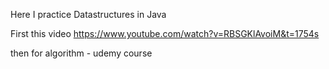 Here I practice Datastructures in Java

First this video
https://www.youtube.com/watch?v=RBSGKlAvoiM&t=1754s

then for algorithm - udemy course
